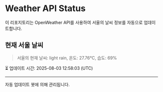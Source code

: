 
# Weather API Status

이 리포지토리는 OpenWeather API를 사용하여 서울의 날씨 정보를 자동으로 업데이트합니다.

## 현재 서울 날씨
> 서울의 현재 날씨: light rain, 온도: 27.76°C, 습도: 69%

⏳ 업데이트 시간: 2025-08-03 12:58:03 (UTC)

---
자동 업데이트 봇에 의해 관리됩니다.
